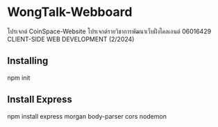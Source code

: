 # WongTalk-Webboard
โปรเจกต์ CoinSpace-Website โปรเจกต์รายวิชาการพัฒนาเว็บฝั่งไคลเอนต์ 06016429 CLIENT-SIDE WEB DEVELOPMENT (2/2024)

## Installing 
npm init

## Install Express
npm install express morgan body-parser cors nodemon



